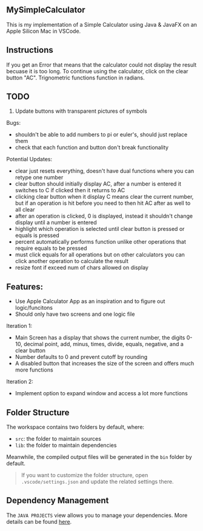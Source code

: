 ## MySimpleCalculator

This is my implementation of a Simple Calculator using Java & JavaFX on an Apple Silicon Mac in VSCode.

## Instructions
If you get an Error that means that the calculator could not display the result becuase it is too long. To continue using the calculator, click on the clear button "AC". Trignometric functions function in radians.

## TODO
1. Update buttons with transparent pictures of symbols

Bugs:
- shouldn't be able to add numbers to pi or euler's, should just replace them
- check that each function and button don't break functionality

Potential Updates:
- clear just resets everything, doesn't have dual functions where you can retype one number
- clear button should initially display AC, after a number is entered it switches to C if clicked then it returns to AC
- clicking clear button when it display C means clear the current number, but if an operation is hit before you need to then hit AC after as well to all clear
- after an operation is clicked, 0 is displayed, instead it shouldn't change display until a number is entered
- highlight which operation is selected until clear button is pressed or equals is pressed
- percent automatically performs function unlike other operations that require equals to be pressed
- must click equals for all operations but on other calculators you can click another operation to calculate the result
- resize font if exceed num of chars allowed on display

## Features:

- Use Apple Calculator App as an inspiration and to figure out logic/funcitons
- Should only have two screens and one logic file

Iteration 1:
- Main Screen has a display that shows the current number, the digits 0-10, decimal point, add, minus, times, divide, equals, negative, and a clear button
- Number defaults to 0 and prevent cutoff by rounding
- A disabled button that increases the size of the screen and offers much more functions

Iteration 2:
- Implement option to expand window and access a lot more functions

## Folder Structure

The workspace contains two folders by default, where:

- `src`: the folder to maintain sources
- `lib`: the folder to maintain dependencies

Meanwhile, the compiled output files will be generated in the `bin` folder by default.

> If you want to customize the folder structure, open `.vscode/settings.json` and update the related settings there.

## Dependency Management

The `JAVA PROJECTS` view allows you to manage your dependencies. More details can be found [here](https://github.com/microsoft/vscode-java-dependency#manage-dependencies).